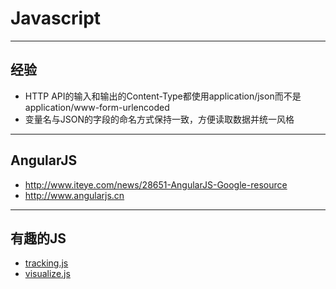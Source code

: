 # Javascript #

--------------------------------------------------------------------------------

## 经验
+ HTTP API的输入和输出的Content-Type都使用application/json而不是application/www-form-urlencoded
+ 变量名与JSON的字段的命名方式保持一致，方便读取数据并统一风格

--------------------------------------------------------------------------------

## AngularJS ##

+ <http://www.iteye.com/news/28651-AngularJS-Google-resource>
+ <http://www.angularjs.cn>

--------------------------------------------------------------------------------

## 有趣的JS ##
+ [tracking.js](http://trackingjs.com)
+ [visualize.js](http://community.jaspersoft.com/project/visualizejs)
